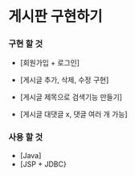 # 게시판 구현하기 



### 구현 할 것

* [회원가입 + 로그인]

* [게시글 추가, 삭제, 수정 구현]

* [게시글 제목으로 검색기능 만들기]

* [게시글 대댓글 x, 댓글 여러 개 가능] 


### 사용 할 것

* [Java] 
* [JSP + JDBC}